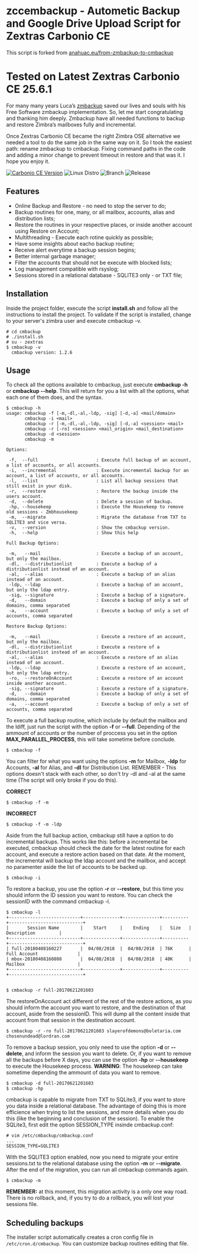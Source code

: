 # zccembackup - Autometic Backup and Google Drive Upload Script for Zextras Carbonio CE

This script is forked from [anahuac.eu/from-zmbackup-to-cmbackup](https://www.anahuac.eu/from-zmbackup-to-cmbackup/)

Tested on Latest Zextras Carbonio CE 25.6.1
=========

For many many years Luca’s [zmbackup](https://github.com/lucascbeyeler/zmbackup) saved our lives and souls with his Free Software zmbackup implementation. So, let me start congratulating and thanking him deeply. Zmbackup have all needed functions to backup and restore Zimbra’s mailboxes fully and incremental.

Once Zextras Carbonio CE became the right Zimbra OSE alternative we needed a tool to do the same job in the same way on it. So I took the easiest path: rename zmbackup to cmbackup.
Fixing command paths in the code and adding a minor change to prevent timeout in restore and that was it. I hope you enjoy it.



[![Carbonio CE Version](https://img.shields.io/badge/Zimbra%20OSE-25.6.1-orange.svg)](https://zextras.com/carbonio-community-edition)
![Linux Distro](https://img.shields.io/badge/platform-CentOS%20%7C%20Red%20Hat%20%7C%20Ubuntu-blue.svg)
![Branch](https://img.shields.io/badge/Branch-Stable-green.svg)
![Release](https://img.shields.io/badge/Release-1.2.9-green.svg)


Features
------------
* Online Backup and Restore - no need to stop the server to do;
* Backup routines for one, many, or all mailbox, accounts, alias and distribution lists;
* Restore the routines in your respective places, or inside another account using Restore on Account;
* Multithreading - Execute each rotine quickly as possible;
* Have some insights about eacho backup routine;
* Receive alert everytime a backup session begins;
* Better internal garbage manager;
* Filter the accounts that should not be execute with blocked lists;
* Log management compatible with rsyslog;
* Sessions stored in a relational database - SQLITE3 only - or TXT file;

Installation
------------
Inside the project folder, execute the script **install.sh** and follow all the instructions to install the project. To validate if the script is installed, change to your server's zimbra user and execute cmbackup -v.

```
# cd cmbackup
# ./install.sh
# su - zextras
$ cmbackup -v
  cmbackup version: 1.2.6
```

Usage
------------

To check all the options available to cmbackup, just execute **cmbackup -h** or **cmbackup --help**. This will return for you a list with all the options, what each one of them does, and the syntax.

```
$ cmbackup -h
usage: cmbackup -f [-m,-dl,-al,-ldp, -sig] [-d,-a] <mail/domain>
       cmbackup -i <mail>
       cmbackup -r [-m,-dl,-al,-ldp, -sig] [-d,-a] <session> <mail>
       cmbackup -r [-ro] <session> <mail_origin> <mail_destination>
       cmbackup -d <session>
       cmbackup -m

Options:

 -f,  --full                      : Execute full backup of an account, a list of accounts, or all accounts.
 -i,  --incremental               : Execute incremental backup for an account, a list of accounts, or all accounts.
 -l,  --list                      : List all backup sessions that still exist in your disk.
 -r,  --restore                   : Restore the backup inside the users account.
 -d,  --delete                    : Delete a session of backup.
 -hp, --housekeep                 : Execute the Housekeep to remove old sessions - Zmbhousekeep
 -m,  --migrate                   : Migrate the database from TXT to SQLITE3 and vice versa.
 -v,  --version                   : Show the cmbackup version.
 -h,  --help                      : Show this help

Full Backup Options:

 -m,   --mail                     : Execute a backup of an account, but only the mailbox.
 -dl,  --distributionlist         : Execute a backup of a distributionlist instead of an account.
 -al,  --alias                    : Execute a backup of an alias instead of an account.
 -ldp, --ldap                     : Execute a backup of an account, but only the ldap entry.
 -sig, --signature                : Execute a backup of a signature.
 -d,   --domain                   : Execute a backup of only a set of domains, comma separated
 -a,   --account                  : Execute a backup of only a set of accounts, comma separated

Restore Backup Options:

 -m,   --mail                     : Execute a restore of an account,  but only the mailbox.
 -dl,  --distributionlist         : Execute a restore of a distributionlist instead of an account.
 -al,  --alias                    : Execute a restore of an alias instead of an account.
 -ldp, --ldap                     : Execute a restore of an account, but only the ldap entry.
 -ro,  --restoreOnAccount         : Execute a restore of an account inside another account.
 -sig, --signature                : Execute a restore of a signature.
 -d,   --domain                   : Execute a backup of only a set of domains, comma separated
 -a,   --account                  : Execute a backup of only a set of accounts, comma separated
```

To execute a full backup routine, which include by default the mailbox and the ldiff, just run the script with the option **-f** or **--full**. Depending of the ammount of accounts or the number of proccess you set in the option **MAX_PARALLEL_PROCESS**, this will take sometime before conclude.

```
$ cmbackup -f
```

You can filter for what you want using the options **-m** for Mailbox, **-ldp** for Accounts, **-al** for Alias, and **-dl** for Distribution List. REMEMBER - This options doesn't stack with each other, so don't try -dl and -al at the same time (The script will only broke if you do this).

**CORRECT**
```
$ cmbackup -f -m
```

**INCORRECT**
```
$ cmbackup -f -m -ldp
```

Aside from the full backup action, cmbackup still have a option to do incremental backups. This works like this: before a incremental be executed, cmbackup should check the date for the latest routine for each account, and execute a restore action based on that date. At the moment, the incremental will backup the ldap account and the mailbox, and accept no paramenter aside the list of accounts to be backed up.

```
$ cmbackup -i
```

To restore a backup, you use the option **-r** or **--restore**, but this time you should inform the ID session you want to restore. You can check the sessionID with the command cmbackup -l.

```
$ cmbackup -l
+---------------------------+--------------+--------------+----------+----------------------------+
|       Session Name        |    Start     |    Ending    |   Size   |        Description         |
+---------------------------+--------------+--------------+----------+----------------------------+
| full-20180408160227       |  04/08/2018  |  04/08/2018  | 76K      | Full Account               |
| mbox-20180408160808       |  04/08/2018  |  04/08/2018  | 40K      | Mailbox                    |
+---------------------------+--------------+--------------+----------+----------------------------+


$ cmbackup -r full-20170621201603
```

The restoreOnAccount act different of the rest of the restore actions, as you should inform the account you want to restore, and the destination of that account, aside from the sessionID. This will dump all the content inside that account from that session in the destination account.

```
$ cmbackup -r -ro full-20170621201603 slayerofdemons@boletaria.com chosenundead@lordran.com
```

To remove a backup session, you only need to use the option **-d** or **--delete**, and inform the session you want to delete. Or, if you want to remove all the backups before X days, you can use the option **-hp** or **--housekeep** to execute the Housekeep process. **WARNING**: The housekeep can take sometime depending the ammount of data you want to remove.

```
$ cmbackup -d full-20170621201603
$ cmbackup -hp
```

cmbackup is capable to migrate from TXT to SQLite3, if you want to store you data inside a relational database. The advantage of doing this is more efficience when trying to list the sessions, and more details when you do this (like the beginning and conclusion of the session). To enable the SQLite3, first edit the option SESSION_TYPE insinde cmbackup.conf:

```
# vim /etc/cmbackup/cmbackup.conf
...
SESSION_TYPE=SQLITE3
```

With the SQLITE3 option enabled, now you need to migrate your entire sessions.txt to the relational database using the option **-m** or **--migrate**. After the end of the migration, you can run all cmbackup commands again.

```
$ cmbackup -m
```

**REMEMBER:** at this moment, this migration activity is a only one way road. There is no rollback, and, if you try to do a rollback, you will lost your sessions file.

Scheduling backups
------------

The installer script automatically creates a cron config file in `/etc/cron.d/cmbackup`. You can customize backup routines editing that file.
